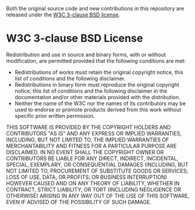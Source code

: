 Both the original source code and new contributions in this repository are released under the [W3C 3-clause BSD license](https://github.com/w3c/web-platform-tests/blob/master/LICENSE.md#w3c-3-clause-bsd-license).

# W3C 3-clause BSD License

Redistribution and use in source and binary forms, with or without modification, are permitted provided that the following conditions are met:

*    Redistributions of works must retain the original copyright notice, this list of conditions and the following disclaimer.
*    Redistributions in binary form must reproduce the original copyright notice, this list of conditions and the following disclaimer in the documentation and/or other materials provided with the distribution.
*    Neither the name of the W3C nor the names of its contributors may be used to endorse or promote products derived from this work without specific prior written permission.

THIS SOFTWARE IS PROVIDED BY THE COPYRIGHT HOLDERS AND CONTRIBUTORS "AS IS" AND ANY EXPRESS OR IMPLIED WARRANTIES, INCLUDING, BUT NOT LIMITED TO, THE IMPLIED WARRANTIES OF MERCHANTABILITY AND FITNESS FOR A PARTICULAR PURPOSE ARE DISCLAIMED. IN NO EVENT SHALL THE COPYRIGHT OWNER OR CONTRIBUTORS BE LIABLE FOR ANY DIRECT, INDIRECT, INCIDENTAL, SPECIAL, EXEMPLARY, OR CONSEQUENTIAL DAMAGES (INCLUDING, BUT NOT LIMITED TO, PROCUREMENT OF SUBSTITUTE GOODS OR SERVICES; LOSS OF USE, DATA, OR PROFITS; OR BUSINESS INTERRUPTION) HOWEVER CAUSED AND ON ANY THEORY OF LIABILITY, WHETHER IN CONTRACT, STRICT LIABILITY, OR TORT (INCLUDING NEGLIGENCE OR OTHERWISE) ARISING IN ANY WAY OUT OF THE USE OF THIS SOFTWARE, EVEN IF ADVISED OF THE POSSIBILITY OF SUCH DAMAGE.
